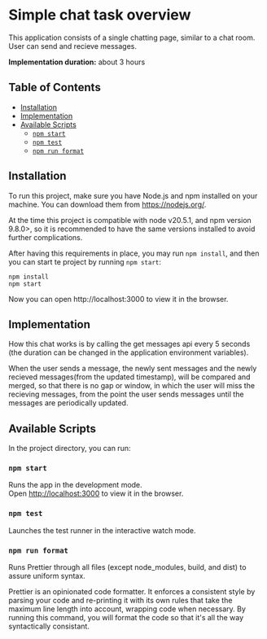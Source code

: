 # Simple chat task overview

This application consists of a single chatting page, similar to a chat room.
User can send and recieve messages.

<b>Implementation duration:</b> about 3 hours


## Table of Contents
- [Installation](#installation)
- [Implementation](#implementation)
- [Available Scripts](#available-scripts)
  - [`npm start`](#npm-start)
  - [`npm test`](#npm-test)
  - [`npm run format`](#npm-run-format)

## Installation

To run this project, make sure you have Node.js and npm installed on your machine. You can download them from https://nodejs.org/.

At the time this project is compatible with node v20.5.1, and npm version 9.8.0>, so it is recommended to have the same versions installed to avoid further complications.

After having this requirements in place, you may run `npm install`, and then you can start te project by running `npm start`:

```console
npm install
npm start
```

Now you can open http://localhost:3000 to view it in the browser.


## Implementation

How this chat works is by calling the get messages api every 5 seconds (the duration can be changed in the application environment variables).

When the user sends a message, the newly sent messages and the newly recieved messages(from the updated timestamp), will be compared and merged, so that there is no gap or window, in which the user will miss the recieving messages, from the point the user sends messages until the messages are periodically updated.


## Available Scripts

In the project directory, you can run:

### `npm start`

Runs the app in the development mode.\
Open [http://localhost:3000](http://localhost:3000) to view it in the browser.

### `npm test`

Launches the test runner in the interactive watch mode.

### `npm run format`

Runs Prettier through all files (except node_modules, build, and dist) to assure uniform syntax.

Prettier is an opinionated code formatter. It enforces a consistent style by parsing your code and re-printing it with its own rules that take the maximum line length into account, wrapping code when necessary. By running this command, you will format the code so that it's all the way syntactically consistant.